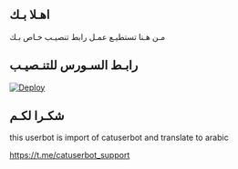 ## اهـلا بـك
مـن هـنا تستطيـع عمـل رابط تنصيـب خـاص بـك

## رابـط السـورس للتنـصيـب

[![Deploy](https://www.herokucdn.com/deploy/button.svg)](https://heroku.com/deploy?template=https:/Hactwk/github.com/-AR/jmthon)

## شكـرا لكـم 


this userbot is import of catuserbot and translate to arabic

https://t.me/catuserbot_support
